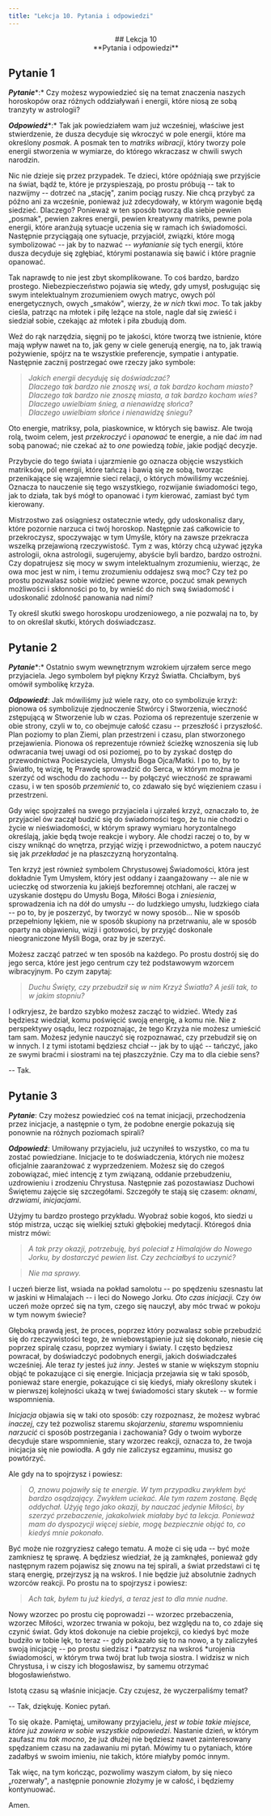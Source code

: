 ```yaml
---
title: "Lekcja 10. Pytania i odpowiedzi"
---
```


<div markdown="1" align="center">
## Lekcja 10<br>
**Pytania i odpowiedzi**



</div>

## Pytanie 1

***Pytanie****:* Czy możesz wypowiedzieć się na temat znaczenia naszych horoskopów oraz różnych oddziaływań i energii, które niosą ze sobą tranzyty w astrologii?

***Odpowiedź****:* Tak jak powiedziałem wam już wcześniej, właściwe jest stwierdzenie, że dusza decyduje się wkroczyć w pole energii, które ma określony *posmak*. A posmak ten to *matriks wibracji*, który tworzy pole energii stworzenia w wymiarze, do którego wkraczasz w chwili swych narodzin.

Nic nie dzieje się przez przypadek. Te dzieci, które opóźniają swe przyjście na świat, bądź te, które je przyspieszają, po prostu próbują -- tak to nazwijmy -- dotrzeć na „stację", zanim pociąg ruszy. Nie chcą przybyć za późno ani za wcześnie, ponieważ już zdecydowały, w którym wagonie będą siedzieć. Dlaczego? Ponieważ w ten sposób tworzą dla siebie pewien „posmak", pewien zakres energii, pewien kreatywny matriks, pewne pola energii, które aranżują sytuacje uczenia się w ramach ich świadomości. Następnie przyciągają one sytuacje, przyjaciół, związki, które mogą symbolizować -- jak by to nazwać -- *wyłanianie się* tych energii, które dusza decyduje się zgłębiać, którymi postanawia się bawić i które pragnie opanować.

Tak naprawdę to nie jest zbyt skomplikowane. To coś bardzo, bardzo prostego. Niebezpieczeństwo pojawia się wtedy, gdy umysł, posługując się swym intelektualnym zrozumieniem owych matryc, owych pól energetycznych, owych „smaków", wierzy, że *w nich* tkwi *moc*. To tak jakby cieśla, patrząc na młotek i piłę leżące na stole, nagle dał się zwieść i siedział sobie, czekając aż młotek i piła zbudują dom.

Weź do rąk narzędzia, sięgnij po te jakości, które tworzą twe istnienie, które mają wpływ nawet na to, jak geny w ciele generują energię, na to, jak trawią pożywienie, spójrz na te wszystkie preferencje, sympatie i antypatie. Następnie zacznij postrzegać owe rzeczy jako symbole:

> *Jakich energii decyduję się doświadczać?*<br>*Dlaczego tak bardzo nie znoszę wsi, a tak bardzo kocham miasto?*<br>*Dlaczego tak bardzo nie znoszę miasta, a tak bardzo kocham wieś?*<br>*Dlaczego uwielbiam śnieg, a nienawidzę słońca?*<br>*Dlaczego uwielbiam słońce i nienawidzę śniegu?*

Oto energie, matriksy, pola, piaskownice, w których się bawisz. Ale twoją rolą, twoim celem, jest *przekroczyć* i *opanować* te energie, a nie dać *im* nad sobą panować; nie czekać aż to *one* powiedzą *tobie*, jakie podjąć decyzje.

Przybycie do tego świata i ujarzmienie go oznacza objęcie wszystkich matriksów, pól energii, które tańczą i bawią się ze sobą, tworząc przenikające się wzajemnie sieci relacji, o których mówiliśmy wcześniej. Oznacza to nauczenie się tego wszystkiego, rozwijanie świadomości tego, jak to działa, tak byś mógł to opanować i *tym* kierować, zamiast być tym kierowany.

Mistrzostwo zaś osiągniesz ostatecznie wtedy, gdy udoskonalisz dary, które pozornie narzuca ci twój horoskop. Następnie zaś całkowicie to przekroczysz, spoczywając w tym Umyśle, który na zawsze przekracza wszelką przejawioną rzeczywistość. Tym z was, którzy chcą używać języka astrologii, okna astrologii, sugerujemy, abyście byli bardzo, bardzo ostrożni. Czy dopatrujesz się mocy w swym intelektualnym zrozumieniu, wierząc, że owa moc jest w nim, i temu zrozumieniu oddajesz swą moc? Czy też po prostu pozwalasz sobie widzieć pewne wzorce, poczuć smak pewnych możliwości i skłonności po to, by wnieść do nich swą świadomość i udoskonalić zdolność panowania nad nimi?

Ty określ skutki swego horoskopu urodzeniowego, a nie pozwalaj na to, by to on określał skutki, których doświadczasz.

## Pytanie 2

***Pytanie****:* Ostatnio swym wewnętrznym wzrokiem ujrzałem serce mego przyjaciela. Jego symbolem był piękny Krzyż Światła. Chciałbym, byś omówił symbolikę krzyża.

***Odpowiedź***: Jak mówiliśmy już wiele razy, oto co symbolizuje krzyż: pionowa oś symbolizuje zjednoczenie Stwórcy i Stworzenia, wieczność zstępującą w Stworzenie lub w czas. Pozioma oś reprezentuje szerzenie w obie strony, czyli w to, co obejmuje całość czasu -- przeszłość i przyszłość. Plan poziomy to plan Ziemi, plan przestrzeni i czasu, plan stworzonego przejawienia. Pionowa oś reprezentuje również ścieżkę wznoszenia się lub odwracania twej uwagi od osi poziomej, po to by zyskać dostęp do przewodnictwa Pocieszyciela, Umysłu Boga Ojca/Matki. I po to, by to Światło, tę wizję, tę Prawdę sprowadzić do Serca, w którym można je szerzyć od wschodu do zachodu -- by połączyć wieczność ze sprawami czasu, i w ten sposób *przemienić* to, co zdawało się być więzieniem czasu i przestrzeni.

Gdy więc spojrzałeś na swego przyjaciela i ujrzałeś krzyż, oznaczało to, że przyjaciel ów zaczął budzić się do świadomości tego, że tu nie chodzi o życie w nieświadomości, w którym sprawy wymiaru horyzontalnego określają, jakie będą twoje reakcje i wybory. Ale chodzi raczej o to, by w ciszy wniknąć do wnętrza, przyjąć wizję i przewodnictwo, a potem nauczyć się jak *przekładać* je na płaszczyzną horyzontalną.

Ten krzyż jest również symbolem Chrystusowej Świadomości, która jest dokładnie Tym Umysłem, który jest oddany i zaangażowany -- ale nie w ucieczkę od stworzenia ku jakiejś bezforemnej otchłani, ale raczej w uzyskanie dostępu do Umysłu Boga, Miłości Boga i *zniesienia*, sprowadzenia ich na dół do umysłu -- do ludzkiego umysłu, ludzkiego ciała -- po to, by je poszerzyć, by tworzyć w nowy sposób... Nie w sposób przepełniony lękiem, nie w sposób skupiony na przetrwaniu, ale w sposób oparty na objawieniu, wizji i gotowości, by przyjąć doskonale nieograniczone Myśli Boga, oraz by je szerzyć.

Możesz zacząć patrzeć w ten sposób na każdego. Po prostu dostrój się do jego serca, które jest jego centrum czy też podstawowym wzorcem wibracyjnym. Po czym zapytaj:

> *Duchu Święty, czy przebudził się w nim Krzyż Światła? A jeśli tak, to w jakim stopniu?*

I odkryjesz, że bardzo szybko możesz zacząć to widzieć. Wtedy zaś będziesz wiedział, komu poświęcić swoją energię, a komu nie. Nie z perspektywy osądu, lecz rozpoznając, że tego Krzyża nie możesz umieścić tam sam. Możesz jedynie nauczyć się rozpoznawać, czy przebudził się on w innych. I z tymi istotami będziesz chciał -- jak by to ująć -- tańczyć, jako ze swymi braćmi i siostrami na tej płaszczyźnie. Czy ma to dla ciebie sens?

-- Tak.

## Pytanie 3

***Pytanie***: Czy możesz powiedzieć coś na temat inicjacji, przechodzenia przez inicjacje, a następnie o tym, że podobne energie pokazują się ponownie na różnych poziomach spirali?

***Odpowiedź***: Umiłowany przyjacielu, już uczyniłeś to wszystko, co ma tu zostać powiedziane. Inicjacje to te doświadczenia, których nie możesz oficjalnie zaaranżować z wyprzedzeniem. Możesz się do czegoś zobowiązać, mieć intencję z tym związaną, oddanie przebudzeniu, uzdrowieniu i zrodzeniu Chrystusa. Następnie zaś pozostawiasz Duchowi Świętemu zajęcie się szczegółami. Szczegóły te stają się czasem: *oknami*, *drzwiami*, *inicjacjami*.

Użyjmy tu bardzo prostego przykładu. Wyobraź sobie kogoś, kto siedzi u stóp mistrza, ucząc się wielkiej sztuki głębokiej medytacji. Któregoś dnia mistrz mówi:

> *A tak przy okazji, potrzebuję, byś poleciał z Himalajów do Nowego Jorku, by dostarczyć pewien list. Czy zechciałbyś to uczynić?*

> *Nie ma sprawy.*

I uczeń bierze list, wsiada na pokład samolotu -- po spędzeniu szesnastu lat w jaskini w Himalajach -- i leci do Nowego Jorku. *Oto czas inicjacji.* Czy ów uczeń może oprzeć się na tym, czego się nauczył, aby móc trwać w pokoju w tym nowym świecie?

Głęboką prawdą jest, że proces, poprzez który pozwalasz sobie przebudzić się do rzeczywistości tego, że wniebowstąpienie już się dokonało, niesie cię poprzez spiralę czasu, poprzez wymiary i światy. I często będziesz powracał, by doświadczyć podobnych energii, jakich doświadczałeś wcześniej. Ale teraz *ty* jesteś już *inny*. Jesteś w stanie w większym stopniu objąć te pokazujące ci się energie. Inicjacja przejawia się w taki sposób, ponieważ stare energie, pokazujące ci się kiedyś, miały określony skutek i w pierwszej kolejności ukażą w twej świadomości stary skutek -- w formie wspomnienia.

*Inicjacja* objawia się w taki oto sposób: czy rozpoznasz, że możesz wybrać *inaczej*, czy też pozwolisz staremu *skojarzeniu*, *staremu* wspomnieniu *narzucić* ci sposób postrzegania i zachowania? Gdy o twoim wyborze decyduje stare wspomnienie, stary wzorzec reakcji, oznacza to, że twoja inicjacja się nie powiodła. A gdy nie zaliczysz egzaminu, musisz go powtórzyć.

Ale gdy na to spojrzysz i powiesz:

> *O, znowu pojawiły się te energie. W tym przypadku zwykłem być bardzo osądzający. Zwykłem uciekać. Ale tym razem zostanę. Będę oddychał. Użyję tego jako okazji, by nauczać jedynie Miłości, by szerzyć przebaczenie, jakakolwiek miałaby być ta lekcja. Ponieważ mam do dyspozycji więcej siebie, mogę bezpiecznie objąć to, co kiedyś mnie pokonało.*

Być może nie rozgryziesz całego tematu. A może ci się uda -- być może zamkniesz tę sprawę. A będziesz wiedział, że ją zamknąłeś, ponieważ gdy następnym razem pojawisz się znowu na tej spirali, a świat przedstawi ci tę starą energię, przejrzysz ją na wskroś. I nie będzie już absolutnie żadnych wzorców reakcji. Po prostu na to spojrzysz i powiesz:

> *Ach tak, byłem tu już kiedyś, a teraz jest to dla mnie nudne.*

Nowy wzorzec po prostu cię poprowadzi -- wzorzec przebaczenia, wzorzec Miłości, wzorzec trwania w pokoju, bez względu na to, co zdaje się czynić świat. Gdy ktoś dokonuje na ciebie projekcji, co kiedyś być może budziło w tobie lęk, to teraz -- gdy pokazało się to na nowo, a ty zaliczyłeś swoją inicjację -- po prostu siedzisz i *patrzysz na wskroś *urojenia świadomości, w którym trwa twój brat lub twoja siostra. I widzisz w nich Chrystusa, i w ciszy ich błogosławisz, by samemu otrzymać błogosławieństwo.

Istotą czasu są właśnie inicjacje. Czy czujesz, że wyczerpaliśmy temat?

-- Tak, dziękuję. Koniec pytań.

To się okaże. Pamiętaj, umiłowany przyjacielu, *jest w tobie takie miejsce, które już zawiera w sobie wszystkie odpowiedzi*. Nastanie dzień, w którym zaufasz mu *tak mocno*, że już dłużej nie będziesz nawet zainteresowany spędzaniem czasu na zadawaniu mi pytań. Mówimy tu o pytaniach, które zadałbyś w swoim imieniu, nie takich, które miałyby pomóc innym.

Tak więc, na tym kończąc, pozwolimy waszym ciałom, by się nieco „rozerwały", a następnie ponownie złożymy je w całość, i będziemy kontynuować.

Amen.